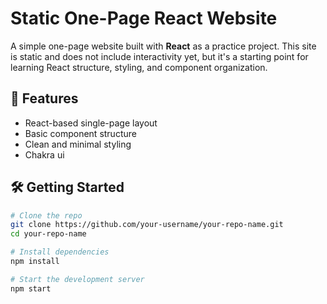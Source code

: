 # Static One-Page React Website

A simple one-page website built with **React** as a practice project. This site is static and does not include interactivity yet, but it's a starting point for learning React structure, styling, and component organization.

## 🚀 Features

- React-based single-page layout
- Basic component structure
- Clean and minimal styling
- Chakra ui

## 🛠️ Getting Started

```bash
# Clone the repo
git clone https://github.com/your-username/your-repo-name.git
cd your-repo-name

# Install dependencies
npm install

# Start the development server
npm start
```
